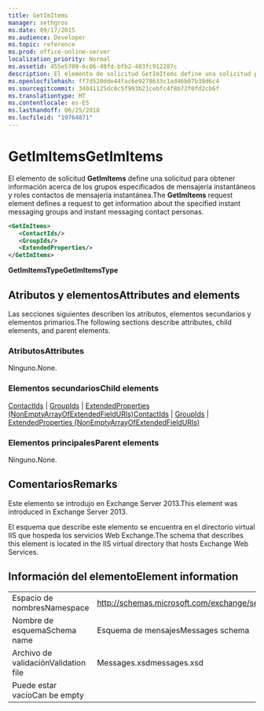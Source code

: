 ```yaml
---
title: GetImItems
manager: sethgros
ms.date: 09/17/2015
ms.audience: Developer
ms.topic: reference
ms.prod: office-online-server
localization_priority: Normal
ms.assetid: 455e5709-6c06-49fd-bfb2-403fc912287c
description: El elemento de solicitud GetImItems define una solicitud para obtener información acerca de los grupos especificados de mensajería instantáneos y roles contactos de mensajería instantánea.
ms.openlocfilehash: ff7d520dde44fac6e9278633c1ad46b07b38d6c4
ms.sourcegitcommit: 34041125dc8c5f993b21cebfc4f8b72f0fd2cb6f
ms.translationtype: MT
ms.contentlocale: es-ES
ms.lasthandoff: 06/25/2018
ms.locfileid: "19764871"
---
```

# <a name="getimitems"></a><span data-ttu-id="e0f58-103">GetImItems</span><span class="sxs-lookup"><span data-stu-id="e0f58-103">GetImItems</span></span>

<span data-ttu-id="e0f58-104">El elemento de solicitud **GetImItems** define una solicitud para obtener información acerca de los grupos especificados de mensajería instantáneos y roles contactos de mensajería instantánea.</span><span class="sxs-lookup"><span data-stu-id="e0f58-104">The **GetImItems** request element defines a request to get information about the specified instant messaging groups and instant messaging contact personas.</span></span> 
  
```XML
<GetImItems>
   <ContactIds/>
   <GroupIds/>
   <ExtendedProperties/>
</GetImItems>
```

 <span data-ttu-id="e0f58-105">**GetImItemsType**</span><span class="sxs-lookup"><span data-stu-id="e0f58-105">**GetImItemsType**</span></span>
## <a name="attributes-and-elements"></a><span data-ttu-id="e0f58-106">Atributos y elementos</span><span class="sxs-lookup"><span data-stu-id="e0f58-106">Attributes and elements</span></span>

<span data-ttu-id="e0f58-107">Las secciones siguientes describen los atributos, elementos secundarios y elementos primarios.</span><span class="sxs-lookup"><span data-stu-id="e0f58-107">The following sections describe attributes, child elements, and parent elements.</span></span>
  
### <a name="attributes"></a><span data-ttu-id="e0f58-108">Atributos</span><span class="sxs-lookup"><span data-stu-id="e0f58-108">Attributes</span></span>

<span data-ttu-id="e0f58-109">Ninguno.</span><span class="sxs-lookup"><span data-stu-id="e0f58-109">None.</span></span>
  
### <a name="child-elements"></a><span data-ttu-id="e0f58-110">Elementos secundarios</span><span class="sxs-lookup"><span data-stu-id="e0f58-110">Child elements</span></span>

<span data-ttu-id="e0f58-111">[ContactIds](contactids.md) | [GroupIds](groupids.md) | [ExtendedProperties (NonEmptyArrayOfExtendedFieldURIs)](extendedproperties-nonemptyarrayofextendedfielduris.md)</span><span class="sxs-lookup"><span data-stu-id="e0f58-111">[ContactIds](contactids.md) | [GroupIds](groupids.md) | [ExtendedProperties (NonEmptyArrayOfExtendedFieldURIs)](extendedproperties-nonemptyarrayofextendedfielduris.md)</span></span>
  
### <a name="parent-elements"></a><span data-ttu-id="e0f58-112">Elementos principales</span><span class="sxs-lookup"><span data-stu-id="e0f58-112">Parent elements</span></span>

<span data-ttu-id="e0f58-113">Ninguno.</span><span class="sxs-lookup"><span data-stu-id="e0f58-113">None.</span></span>
  
## <a name="remarks"></a><span data-ttu-id="e0f58-114">Comentarios</span><span class="sxs-lookup"><span data-stu-id="e0f58-114">Remarks</span></span>

<span data-ttu-id="e0f58-115">Este elemento se introdujo en Exchange Server 2013.</span><span class="sxs-lookup"><span data-stu-id="e0f58-115">This element was introduced in Exchange Server 2013.</span></span>
  
<span data-ttu-id="e0f58-116">El esquema que describe este elemento se encuentra en el directorio virtual IIS que hospeda los servicios Web Exchange.</span><span class="sxs-lookup"><span data-stu-id="e0f58-116">The schema that describes this element is located in the IIS virtual directory that hosts Exchange Web Services.</span></span>
  
## <a name="element-information"></a><span data-ttu-id="e0f58-117">Información del elemento</span><span class="sxs-lookup"><span data-stu-id="e0f58-117">Element information</span></span>

|||
|:-----|:-----|
|<span data-ttu-id="e0f58-118">Espacio de nombres</span><span class="sxs-lookup"><span data-stu-id="e0f58-118">Namespace</span></span>  <br/> |http://schemas.microsoft.com/exchange/services/2006/messages  <br/> |
|<span data-ttu-id="e0f58-119">Nombre de esquema</span><span class="sxs-lookup"><span data-stu-id="e0f58-119">Schema name</span></span>  <br/> |<span data-ttu-id="e0f58-120">Esquema de mensajes</span><span class="sxs-lookup"><span data-stu-id="e0f58-120">Messages schema</span></span>  <br/> |
|<span data-ttu-id="e0f58-121">Archivo de validación</span><span class="sxs-lookup"><span data-stu-id="e0f58-121">Validation file</span></span>  <br/> |<span data-ttu-id="e0f58-122">Messages.xsd</span><span class="sxs-lookup"><span data-stu-id="e0f58-122">messages.xsd</span></span>  <br/> |
|<span data-ttu-id="e0f58-123">Puede estar vacío</span><span class="sxs-lookup"><span data-stu-id="e0f58-123">Can be empty</span></span>  <br/> ||
   

